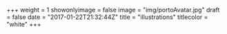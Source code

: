 +++
weight = 1
showonlyimage = false
image = "img/portoAvatar.jpg"
draft = false
date = "2017-01-22T21:32:44Z"
title = "illustrations"
titlecolor = "white"
+++
